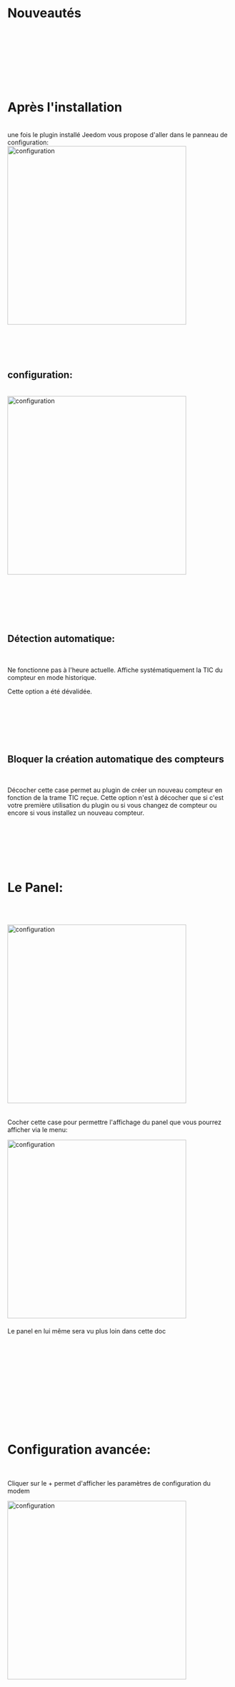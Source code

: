 <br><br>

# Nouveautés
<br><br><br><br><br><br><br>
# Après l'installation

<br>
une fois le plugin installé Jeedom vous propose d'aller dans le panneau de configuration:
<br>

<a href="../../images/teleinfo_config01.png">
<img src="../../images/teleinfo_config01.png" alt="configuration" style="width:400px;"/>
<a>
<br><br><br><br><br>


## configuration:
<br>

<a href="../../images/teleinfo_config02.png">
<img src="../../images/teleinfo_config02.png" alt="configuration" style="width:400px;"/>
</a>
<br><br><br><br><br><br><br>

## Détection automatique:
<br>

Ne fonctionne pas à l'heure actuelle. Affiche systématiquement la TIC du compteur en mode historique.
<br>

Cette option a été dévalidée.
<br><br><br><br><br><br><br>

## Bloquer la création automatique des compteurs
<br>

Décocher cette case permet au plugin de créer un nouveau compteur en fonction de la trame TIC reçue.
Cette option n'est à décocher que si c'est votre première utilisation du plugin ou si vous changez de compteur ou encore si vous installez un nouveau compteur.
<br><br><br><br><br><br><br>

# Le Panel:
<br><br>

<a href="../../images/teleinformation_panel0.png">
<img src="../../images/teleinformation_panel0.png" alt="configuration" style="width:400px;"/>
<a>
<br><br>

Cocher cette case pour permettre l'affichage du panel que vous pourrez afficher via le menu:
<br>

<a href="../../images/teleinformation_panel1.png">
<img src="../../images/teleinformation_panel1.png" alt="configuration" style="width:400px;"/>
<a>
<br><br>
Le panel en lui même sera vu plus loin dans cette doc

<br><br><br><br><br><br><br><br><br><br><br>

# Configuration avancée:
<br>


Cliquer sur le + permet d'afficher les paramètres de configuration du modem
<br>

<a href="../../images/teleinfo_config03.png">
<img src="../../images/teleinfo_config03.png" alt="configuration" style="width:400px;"/>
<a>
<br><br><br><br><br><br><br><br><br><br>

## Compteur type Linky:
<br>

Cette option permet de faire la différence entre le mode TIC historique ou standard. Le mode TIC peut être identifié pour un compteur Linky sur la cadran du compteur en appuyant plusieurs fois sur le + ou le -. Tous les autres compteurs sont en mode historique, seul le Linky peut avoir un mode standard.
Si vous avez un mode historique il ne faut pas cocher cette case
<br><br><br><br><br><br><br><br><br><br><br><br>

## Vitesse:
<br>

Si vous avez un mode historique la vitesse doit être fixée à 1200
Si vous avez un mode standard la vitesse doit être fixée à 9600
<br><br><br><br><br><br><br><br><br><br><br><br>

# Options:
<br>

<a href="../../images/teleinfo_options.png">
<img src="../../images/teleinfo_options.png" alt="configuration" style="width:400px;"/>
<a>
<br><br>
Ces options ne servent que pour l'affichage des statistiques dans le panel selon la même forme que dans les versions antérieures à la V 4.7.3
<br><br><br><br><br><br><br><br><br><br><br><br>

## Index conso globales (nouveau)
<br>
Permet d'indiquer au plugin quel est l'index qui sert à construire les statistiques de la consommation globale
<br><br><br><br><br><br><br><br><br><br><br><br>

## Index conso HP
<br>
Si vous avez un abonnement HP / HC
<br><br><br><br><br><br><br><br><br><br><br><br>

## Index conso HC
<br>
Si vous avez un abonnement HP / HC
<br><br><br><br><br><br><br><br><br><br><br><br>

## Index Production
<br>
Si vous avez un compteur qui sert aussi à comptabiliser la production que vous envoyez vers le réseau (option uniquement possible avec un linky en mode standard)
<br><br><br><br><br><br><br><br><br><br><br><br>

## Prix kWh
<br>
Sert à indiquer le tarif appliqué pour chaque index cité avant
<br><br><br><br><br><br><br><br><br><br><br><br>

# Le compteur
<br>
Si des trames TIC sont reçues par le plugin et que l'option de création automatique de nouveau compteur n'est pas bloquée alors celui ci va créer un nouveau compteur:
<br><br>
<a href="../../images/teleinfo_compteur02.png">
<img src="../../images/teleinfo_compteur02.png" alt="configuration" style="width:400px;"/>
<a>
<br><br>
En cliquant dessus vous rentrez dans l'équipement
<br><br><br><br><br><br><br><br><br><br>

# L'équipement:
<br>
<a href="../../images/teleinfo_compteur02.png">
<img src="../../images/teleinfo_compteur02.png" alt="configuration" style="width:400px;"/>
<a>
<br><br>

## Paramètres de base
<br>
rien de neuf
<br><br>

## Création des commandes
<br>
Autorise la création de nouvelles commandes reçues via le modem. Permet de créer automatiquement les commandes qui n'existaient pas avant ou qui auraient été effacées.
<br><br>

## Compteur en mode conso ET prod
<br>
Introduit avec la version 4.7.2, permet de suivre les statistiques d'un compteur servant à comptabiliser sa consommation et sa production. Production en autoconsommation par exemple. Cette possibilité n'existe que si vous avez un linky en mode standard.
<br><br>

## Abo HP / HC (ancienne méthode)
<br>
Si vous voulez continuer à suivre les statistiques dans le panel de votre compteur de la même façon qu'avant la V4.7.3 et que vous avez un abonnement qui incrémente les index HP et HC
<br><br>

## Utilisation des nouveaux index (nouveau)
<br><br>
Permet de suivre jusqu'à 10 index dans le panel paramètrables indépendamment les uns des autres + l'index 00 qui sert soit au suivi des conso pour un abonnement de base soit de totalisateur de l'ensembles des index de 01 à 10.
<br><br><br><br><br><br><br><br><br><br>









# [Retour à la documentation principale](/plugin-teleinfo/fr_FR/)

